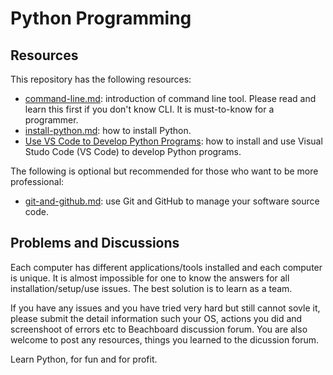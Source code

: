 # Python Programming

## Resources

This repository has the following resources:

- [command-line.md](./command-line.md): introduction of command line tool. Please read and learn this first if you don't know CLI. It is must-to-know for a programmer.
- [install-python.md](./install-python.md): how to install Python.
- [Use VS Code to Develop Python Programs](./install-vscode.md): how to install and use Visual Studo Code (VS Code) to develop Python programs.

The following is optional but recommended for those who want to be more professional:

- [git-and-github.md](./git-and-github.md): use Git and GitHub to manage your software source code.

## Problems and Discussions

Each computer has different applications/tools installed and each computer is unique. It is almost impossible for one to know the answers for all installation/setup/use issues. The best solution is to learn as a team.

If you have any issues and you have tried very hard but still cannot sovle it, please submit the detail information such your OS, actions you did and screenshoot of errors etc to Beachboard discussion forum. You are also welcome to post any resources, things you learned to the dicussion forum.

Learn Python, for fun and for profit.

